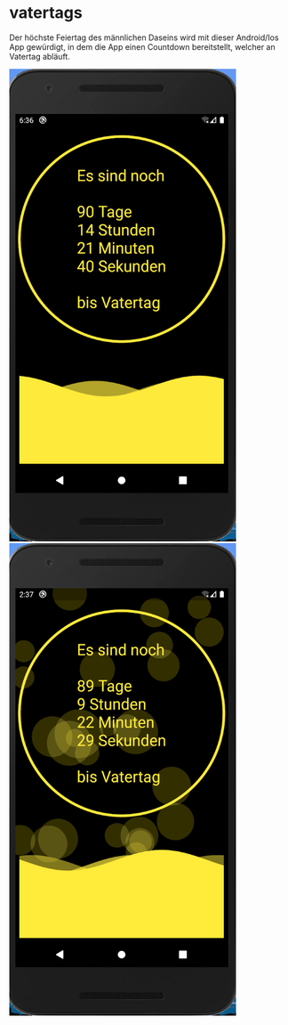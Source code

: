 # vatertags

Der höchste Feiertag des männlichen Daseins wird mit dieser Android/Ios App gewürdigt,
in dem die App einen Countdown bereitstellt,
welcher an Vatertag abläuft.

![Alt Text](https://github.com/SirBeefus/vatertags/blob/waves/VAv2.gif)
![Alt Text](https://github.com/SirBeefus/vatertags/blob/waves/VAv3.gif)